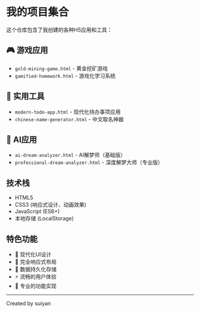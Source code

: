 # 我的项目集合

这个仓库包含了我创建的各种H5应用和工具：

## 🎮 游戏应用
- `gold-mining-game.html` - 黄金挖矿游戏
- `gamified-homework.html` - 游戏化学习系统

## 🔧 实用工具
- `modern-todo-app.html` - 现代化待办事项应用
- `chinese-name-generator.html` - 中文取名神器

## 🔮 AI应用
- `ai-dream-analyzer.html` - AI解梦师（基础版）
- `professional-dream-analyzer.html` - 深度解梦大师（专业版）

## 技术栈
- HTML5
- CSS3 (响应式设计、动画效果)
- JavaScript (ES6+)
- 本地存储 (LocalStorage)

## 特色功能
- 🎨 现代化UI设计
- 📱 完全响应式布局
- 💾 数据持久化存储
- ⚡ 流畅的用户体验
- 🎯 专业的功能实现

---
Created by suiyan